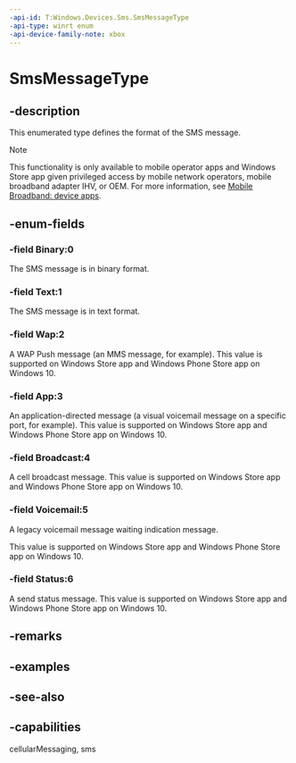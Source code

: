 ```yaml
---
-api-id: T:Windows.Devices.Sms.SmsMessageType
-api-type: winrt enum
-api-device-family-note: xbox
---
```


<!-- Enumeration syntax
public enum Windows.Devices.Sms.SmsMessageType : int
-->

# SmsMessageType

## -description
This enumerated type defines the format of the SMS message.

> [!NOTE]
> This functionality is only available to mobile operator apps and Windows Store app given privileged access by mobile network operators, mobile broadband adapter IHV, or OEM. For more information, see [Mobile Broadband:  device apps](http://msdn.microsoft.com/library/windows/hardware/hh852368.aspx).

## -enum-fields
### -field Binary:0
The SMS message is in binary format.

### -field Text:1
The SMS message is in text format.

### -field Wap:2
A WAP Push message (an MMS message, for example). This value is supported on Windows Store app and Windows Phone Store app on Windows 10.

### -field App:3
An application-directed message (a visual voicemail message on a specific port, for example). This value is supported on Windows Store app and Windows Phone Store app on Windows 10.

### -field Broadcast:4
A cell broadcast message. This value is supported on Windows Store app and Windows Phone Store app on Windows 10.

### -field Voicemail:5
A legacy voicemail message waiting indication message.

This value is supported on Windows Store app and Windows Phone Store app on Windows 10.

### -field Status:6
A send status message. This value is supported on Windows Store app and Windows Phone Store app on Windows 10.


## -remarks

## -examples

## -see-also


## -capabilities
cellularMessaging, sms
